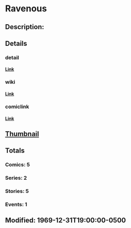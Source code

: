 # Ravenous
## Description: 
## Details
### detail
#### [Link](http://marvel.com/characters/1880/ravenous?utm_campaign=apiRef&utm_source=225578a89fc76f3d20fbffda5d17a88d)
### wiki
#### [Link](http://marvel.com/universe/Ravenous?utm_campaign=apiRef&utm_source=225578a89fc76f3d20fbffda5d17a88d)
### comiclink
#### [Link](http://marvel.com/comics/characters/1011154/ravenous?utm_campaign=apiRef&utm_source=225578a89fc76f3d20fbffda5d17a88d)
## [Thumbnail](http://i.annihil.us/u/prod/marvel/i/mg/b/40/image_not_available.jpg)
## Totals
### Comics: 5
### Series: 2
### Stories: 5
### Events: 1
## Modified: 1969-12-31T19:00:00-0500